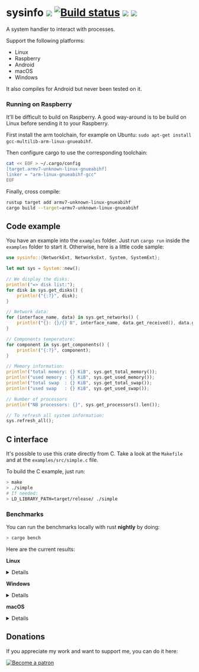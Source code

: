 # sysinfo [![][img_travis-ci]][travis-ci] [![Build status](https://ci.appveyor.com/api/projects/status/nhep876b3legunwd/branch/master?svg=true)](https://ci.appveyor.com/project/GuillaumeGomez/sysinfo/branch/master) [![][img_crates]][crates] [![][img_doc]][doc]

[img_travis-ci]: https://api.travis-ci.org/GuillaumeGomez/sysinfo.png?branch=master
[img_crates]: https://img.shields.io/crates/v/sysinfo.svg
[img_doc]: https://img.shields.io/badge/rust-documentation-blue.svg

[travis-ci]: https://travis-ci.org/GuillaumeGomez/sysinfo
[crates]: https://crates.io/crates/sysinfo
[doc]: https://docs.rs/sysinfo/

A system handler to interact with processes.

Support the following platforms:

 * Linux
 * Raspberry
 * Android
 * macOS
 * Windows

It also compiles for Android but never been tested on it.

### Running on Raspberry

It'll be difficult to build on Raspberry. A good way-around is to be build on Linux before sending it to your Raspberry.

First install the arm toolchain, for example on Ubuntu: `sudo apt-get install gcc-multilib-arm-linux-gnueabihf`.

Then configure cargo to use the corresponding toolchain:

```bash
cat << EOF > ~/.cargo/config
[target.armv7-unknown-linux-gnueabihf]
linker = "arm-linux-gnueabihf-gcc"
EOF
```

Finally, cross compile:

```bash
rustup target add armv7-unknown-linux-gnueabihf
cargo build --target=armv7-unknown-linux-gnueabihf
```

## Code example

You have an example into the `examples` folder. Just run `cargo run` inside the `examples` folder to start it. Otherwise, here is a little code sample:

```rust
use sysinfo::{NetworkExt, NetworksExt, System, SystemExt};

let mut sys = System::new();

// We display the disks:
println!("=> disk list:");
for disk in sys.get_disks() {
    println!("{:?}", disk);
}

// Network data:
for (interface_name, data) in sys.get_networks() {
    println!("{}: {}/{} B", interface_name, data.get_received(), data.get_transmitted());
}

// Components temperature:
for component in sys.get_components() {
    println!("{:?}", component);
}

// Memory information:
println!("total memory: {} KiB", sys.get_total_memory());
println!("used memory : {} KiB", sys.get_used_memory());
println!("total swap  : {} KiB", sys.get_total_swap());
println!("used swap   : {} KiB", sys.get_used_swap());

// Number of processors
println!("NB processors: {}", sys.get_processors().len());

// To refresh all system information:
sys.refresh_all();
```

## C interface

It's possible to use this crate directly from C. Take a look at the `Makefile` and at the `examples/src/simple.c` file.

To build the C example, just run:

```bash
> make
> ./simple
# If needed:
> LD_LIBRARY_PATH=target/release/ ./simple
```

### Benchmarks

You can run the benchmarks locally with rust **nightly** by doing:

```bash
> cargo bench
```

Here are the current results:

**Linux**

<details>

```text
test bench_new                     ... bench:     186,638 ns/iter (+/- 8,603)
test bench_new_all                 ... bench:  18,604,576 ns/iter (+/- 1,323,790)
test bench_refresh_all             ... bench:   5,147,523 ns/iter (+/- 337,096)
test bench_refresh_components      ... bench:      25,391 ns/iter (+/- 1,725)
test bench_refresh_components_list ... bench:     381,490 ns/iter (+/- 18,237)
test bench_refresh_cpu             ... bench:      13,397 ns/iter (+/- 880)
test bench_refresh_disks           ... bench:       2,515 ns/iter (+/- 161)
test bench_refresh_disks_list      ... bench:      50,986 ns/iter (+/- 5,301)
test bench_refresh_memory          ... bench:      11,843 ns/iter (+/- 779)
test bench_refresh_networks        ... bench:     250,242 ns/iter (+/- 68,482)
test bench_refresh_networks_list   ... bench:     255,148 ns/iter (+/- 23,677)
test bench_refresh_process         ... bench:     128,860 ns/iter (+/- 22,638)
test bench_refresh_processes       ... bench:   4,714,965 ns/iter (+/- 309,573)
test bench_refresh_system          ... bench:      52,044 ns/iter (+/- 4,510)
test bench_refresh_users_list      ... bench:   2,095,043 ns/iter (+/- 648,385)
```
</details>

**Windows**

<details>

```text
test bench_new                     ... bench:   7,778,330 ns/iter (+/- 355,054)
test bench_new_all                 ... bench:  85,655,800 ns/iter (+/- 2,082,645)
test bench_refresh_all             ... bench:   1,404,736 ns/iter (+/- 106,109)
test bench_refresh_components      ... bench:           1 ns/iter (+/- 0)
test bench_refresh_components_list ... bench:      29,210 ns/iter (+/- 2,278)
test bench_refresh_cpu             ... bench:      34,225 ns/iter (+/- 29,786)
test bench_refresh_disks           ... bench:      54,453 ns/iter (+/- 2,751)
test bench_refresh_disks_list      ... bench:     125,164 ns/iter (+/- 2,692)
test bench_refresh_memory          ... bench:       1,007 ns/iter (+/- 38)
test bench_refresh_networks        ... bench:      38,753 ns/iter (+/- 2,527)
test bench_refresh_networks_list   ... bench:   1,352,400 ns/iter (+/- 146,762)
test bench_refresh_process         ... bench:       1,284 ns/iter (+/- 71)
test bench_refresh_processes       ... bench:   1,045,020 ns/iter (+/- 77,908)
test bench_refresh_system          ... bench:      35,787 ns/iter (+/- 3,587)
test bench_refresh_users_list      ... bench:   3,339,050 ns/iter (+/- 172,762)
```
</details>

**macOS**

<details>

```text
test bench_new                     ... bench:      86,404 ns/iter (+/- 9,402)
test bench_new_all                 ... bench:  21,123,771 ns/iter (+/- 570,722)
test bench_refresh_all             ... bench:   1,757,683 ns/iter (+/- 203,234)
test bench_refresh_components      ... bench:     325,560 ns/iter (+/- 41,068)
test bench_refresh_components_list ... bench:     989,827 ns/iter (+/- 221,093)
test bench_refresh_cpu             ... bench:       8,535 ns/iter (+/- 487)
test bench_refresh_disks           ... bench:         939 ns/iter (+/- 33)
test bench_refresh_disks_lists     ... bench:      25,093 ns/iter (+/- 2,080)
test bench_refresh_memory          ... bench:       2,174 ns/iter (+/- 55)
test bench_refresh_networks        ... bench:     181,558 ns/iter (+/- 7,325)
test bench_refresh_networks_list   ... bench:     180,410 ns/iter (+/- 2,414)
test bench_refresh_process         ... bench:       5,570 ns/iter (+/- 431)
test bench_refresh_processes       ... bench:     683,455 ns/iter (+/- 14,995)
test bench_refresh_system          ... bench:     362,875 ns/iter (+/- 172,547)
test bench_refresh_users_list      ... bench:  16,783,834 ns/iter (+/- 465,111)
```
</details>

## Donations

If you appreciate my work and want to support me, you can do it here:

[![Become a patron](https://c5.patreon.com/external/logo/become_a_patron_button.png)](https://www.patreon.com/GuillaumeGomez)
